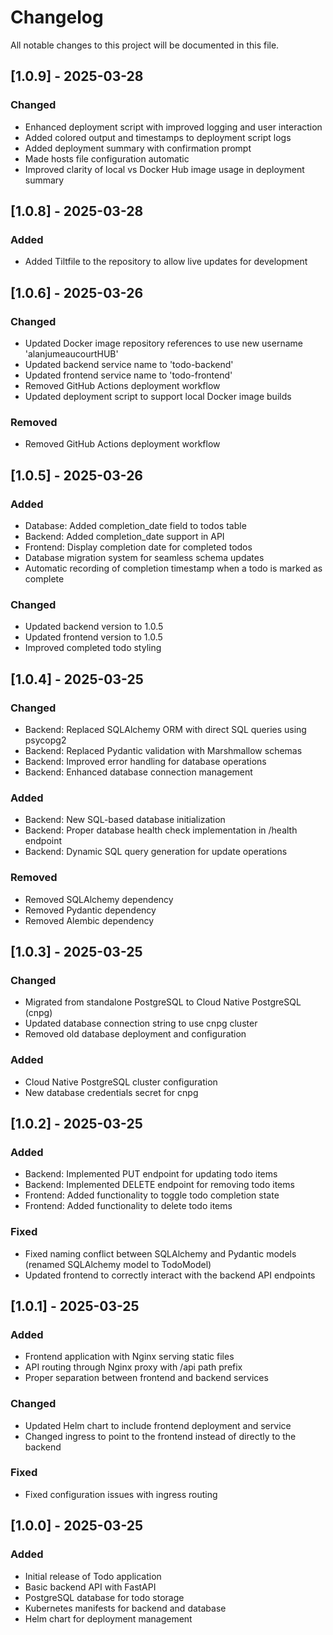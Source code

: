 # Changelog

All notable changes to this project will be documented in this file.

## [1.0.9] - 2025-03-28

### Changed
- Enhanced deployment script with improved logging and user interaction
- Added colored output and timestamps to deployment script logs
- Added deployment summary with confirmation prompt
- Made hosts file configuration automatic
- Improved clarity of local vs Docker Hub image usage in deployment summary

## [1.0.8] - 2025-03-28

### Added
- Added Tiltfile to the repository to allow live updates for development


## [1.0.6] - 2025-03-26

### Changed
- Updated Docker image repository references to use new username 'alanjumeaucourtHUB'
- Updated backend service name to 'todo-backend'
- Updated frontend service name to 'todo-frontend'
- Removed GitHub Actions deployment workflow
- Updated deployment script to support local Docker image builds

### Removed
- Removed GitHub Actions deployment workflow

## [1.0.5] - 2025-03-26

### Added
- Database: Added completion_date field to todos table
- Backend: Added completion_date support in API
- Frontend: Display completion date for completed todos
- Database migration system for seamless schema updates
- Automatic recording of completion timestamp when a todo is marked as complete

### Changed
- Updated backend version to 1.0.5
- Updated frontend version to 1.0.5
- Improved completed todo styling

## [1.0.4] - 2025-03-25

### Changed
- Backend: Replaced SQLAlchemy ORM with direct SQL queries using psycopg2
- Backend: Replaced Pydantic validation with Marshmallow schemas
- Backend: Improved error handling for database operations
- Backend: Enhanced database connection management

### Added
- Backend: New SQL-based database initialization
- Backend: Proper database health check implementation in /health endpoint
- Backend: Dynamic SQL query generation for update operations

### Removed
- Removed SQLAlchemy dependency
- Removed Pydantic dependency
- Removed Alembic dependency

## [1.0.3] - 2025-03-25

### Changed
- Migrated from standalone PostgreSQL to Cloud Native PostgreSQL (cnpg)
- Updated database connection string to use cnpg cluster
- Removed old database deployment and configuration

### Added
- Cloud Native PostgreSQL cluster configuration
- New database credentials secret for cnpg

## [1.0.2] - 2025-03-25

### Added
- Backend: Implemented PUT endpoint for updating todo items
- Backend: Implemented DELETE endpoint for removing todo items
- Frontend: Added functionality to toggle todo completion state
- Frontend: Added functionality to delete todo items

### Fixed
- Fixed naming conflict between SQLAlchemy and Pydantic models (renamed SQLAlchemy model to TodoModel)
- Updated frontend to correctly interact with the backend API endpoints

## [1.0.1] - 2025-03-25

### Added
- Frontend application with Nginx serving static files
- API routing through Nginx proxy with /api path prefix
- Proper separation between frontend and backend services

### Changed
- Updated Helm chart to include frontend deployment and service
- Changed ingress to point to the frontend instead of directly to the backend

### Fixed
- Fixed configuration issues with ingress routing

## [1.0.0] - 2025-03-25

### Added
- Initial release of Todo application
- Basic backend API with FastAPI
- PostgreSQL database for todo storage
- Kubernetes manifests for backend and database
- Helm chart for deployment management
